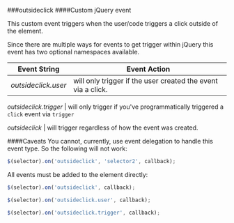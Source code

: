 ###outsideclick
####Custom jQuery event

This custom event triggers when the user/code triggers a click outside of the element.

Since there are multiple ways for events to get trigger within jQuery this event has two optional namespaces available.

Event String | Event Action
-------------|--------------
_outsideclick.user_ | will only trigger if the user created the event via a click.

_outsideclick.trigger_ | will only trigger if you've programmatically triggered a `click` event via `trigger`

_outsideclick_ | will trigger regardless of how the event was created.


####Caveats
You cannot, currently, use event delegation to handle this event type. So the following will not work:

```js
$(selector).on('outsideclick', 'selector2', callback);
```

All events must be added to the element directly:

```js
$(selector).on('outsideclick', callback);

$(selector).on('outsideclick.user', callback);

$(selector).on('outsideclick.trigger', callback);
```
